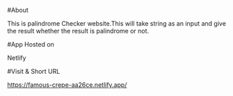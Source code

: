 #About

This is palindrome Checker website.This will take string as an input and give the result whether the result is palindrome or not.


#App Hosted on

Netlify


#Visit & Short URL

https://famous-crepe-aa26ce.netlify.app/
